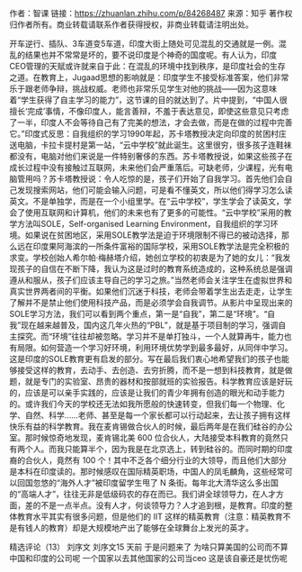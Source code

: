 作者：智课
链接：https://zhuanlan.zhihu.com/p/84268487
来源：知乎
著作权归作者所有。商业转载请联系作者获得授权，非商业转载请注明出处。

开车逆行、插队、3车道变5车道，印度大街上随处可见混乱的交通就是一例。混乱的结果也并不常常是坏的，要不说印度是个神奇的国度呢。有人认为，印度CEO管理的天赋或许就来自于此：在混乱的环境中找到秩序，是印度社会的生存之道。在教育上，Jugaad思想的影响就是：印度学生不接受标准答案，他们非常乐于跟老师争辩，挑战权威。老师也非常乐见学生对他的挑战——因为这意味着“学生获得了自主学习的能力”，这节课的目的就达到了。片中提到，“中国人很擅长‘完成’事情，不像印度人，能言善辩，不羞于表达意见，即使这些意见只考虑了一半，印度人不会等待自己有了完美的想法，才会去做，而是在做的过程中完善它。”印度式反思：自我组织的学习1990年起，苏卡塔教授决定向印度的贫困村庄送电脑，卡拉卡提村是第一站，“云中学校”就此诞生。这里很穷，很多孩子连鞋袜都没有，电脑对他们来说是一件特别奢侈的东西。苏卡塔教授说，如果这些孩子在成长过程中没有接触过互联网，未来他们会严重落后。可缺老师，少课程，光有电脑管用吗？苏卡塔教授说：令人吃惊的是，孩子们开始了自我学习。首先他们会自己发现搜索网站，他们可能会输入问题，可是看不懂英文，所以他们得学习怎么读英文。不是单独学，而是在一个小组里学。在“云中学校”，学生学会了读英文，学会了使用互联网和计算机，他们的未来也有了更多的可能性。“云中学校”采用的教学方法叫SOLE，Self-organised Learning Environment，自我组织的学习环境。如果说在贫困地区，采用SOLE教学法是迫于环境限制不得已的被动选择，那么远在印度果阿海滨的一所条件富裕的国际学校，采用SOLE教学法是完全积极的求变。学校创始人希尔帕·梅赫塔介绍，她创立学校的初衷是为了她的女儿：“我发现孩子的自信在不断下降，我认为这是过时的教育系统造成的，这种系统总是强调遵从和服从，孩子们应该主导自己的学习之旅。”当然老师会关注学生在虚拟世界和真实世界两者间的平衡。如果他们沉迷于科技，老师会带着学生出去走走，让学生了解并不是禁止他们使用科技产品，而是必须学会自我调节。从影片中呈现出来的SOLE学习方法，我们可以看到两个重点，第一是“自我”，第二是“环境”。“自我”现在越来越普及，国内这几年火热的“PBL”，就是基于项目制的学习，强调自主探究。而“环境”往往却被忽略。学习并不是单打独斗，一个人就算再牛，能力也有局限。如何营造一个学习好环境，利用环境优势学到最多最好，从同伴中学习。这是印度的SOLE教育更有启发的部分。写在最后我们衷心地希望我们的孩子也能够接受这样的教育，去动手、去创造、去穷折腾，而不是一想到科技教育，就是做题，就是专门的实验室、昂贵的器材和按部就班的实验报告。科学教育应该是好玩的，应该是可以亲手实践的，应该是让我们的青少年拥有创造的眼光和动手能力的。或许我们今天的学校还无法如我所愿般的快速转变，但我们每一个物理、化学、自然、科学……老师、甚至是每一个家长都可以行动起来，去让孩子拥有这样快乐有益的科学教育。我在麦肯锡做合伙人的时候，最后两年是在我们硅谷的办公室。那时候惊奇地发现，麦肯锡北美 600 位合伙人，大陆接受本科教育的竟然只有两个人。而我只能算半个，因为我是在北京选上，转到硅谷的。而同时期的印度裔的合伙人，竟然有 100 个！其中不乏各个细分行业的大领导，而且他们大部分是本科在印度读的。那时候感叹在国际精英职场，中国人的凤毛麟角，这些经常可以回国忽悠的“海外人才”被印度留学生甩了 N 条街。每年北大清华这么多出国的“高端人才”，往往无非是低级码农的存在而已。我们讲全球领导力，在人才方面，差的不是一点半点。没有人才，何谈领导力？人才追到根，是教育。印度的整体教育水平其实有很多问题，但是他们的 IIT 这样的精英教育（注意：精英教育不是有钱人的教育）却是大规模地产出了能够在全球舞台上发光的英才。

精选评论（13）
刘序文
刘序文15 天前
于是问题来了 为啥只算美国的公司而不算中国和印度的公司呢
一个国家以去其他国家的公司当ceo 这是该自豪还是忧伤呢